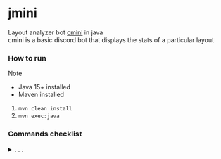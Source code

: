# jmini
Layout analyzer bot [cmini](https://github.com/apsu/cmini) in java  
cmini is a basic discord bot that displays the stats of a particular layout  

### How to run
> [!NOTE]
> - Java 15+ installed  
> - Maven installed
1. `mvn clean install`
2. `mvn exec:java`

### Commands checklist

<details>
  <summary>. . .</summary>
  
  - [ ] ``
  - [ ] `1984`
  - [ ] `8ball`
  - [ ] `add`
  - [ ] `admin`
  - [ ] `alt`
  - [ ] `angle`
  - [ ] `assign`
  - [ ] `authors`
  - [ ] `catball`
  - [ ] `changed`
  - [ ] `corpus`
  - [ ] `count`
  - [ ] `cycle`
  - [ ] `cycle!`
  - [ ] `dofball`
  - [ ] `examples`
  - [ ] `fingers`
  - [ ] `flip`
  - [ ] `freq`
  - [ ] `gen`
  - [ ] `github`
  - [x] `gh`
  - [x] ~`guess`~
  - [ ] `help`
  - [ ] `homerow`
  - [ ] `like`
  - [ ] `likes`
  - [ ] `list`
  - [ ] `maintenance`
  - [ ] `mirror`
  - [ ] `mod`
  - [ ] `names`
  - [ ] `pairings`
  - [ ] `question`
  - [ ] `random`
  - [ ] `rank`
  - [ ] `remove`
  - [ ] `rename`
  - [ ] `search`
  - [ ] `sfbs`
  - [ ] `sfs`
  - [ ] `stats`
  - [ ] `suggest`
  - [ ] `swap`
  - [ ] `swap!`
  - [ ] `unangle`
  - [ ] `unlike`
  - [ ] `view`
  - [ ] `wooperball`
  - [ ] `xkb`
</details>
